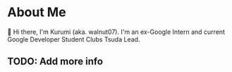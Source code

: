# About Me

👋 Hi there, I'm Kurumi (aka. walnut07). I'm an ex-Google Intern and current Google Developer Student Clubs Tsuda Lead. 

## TODO: Add more info